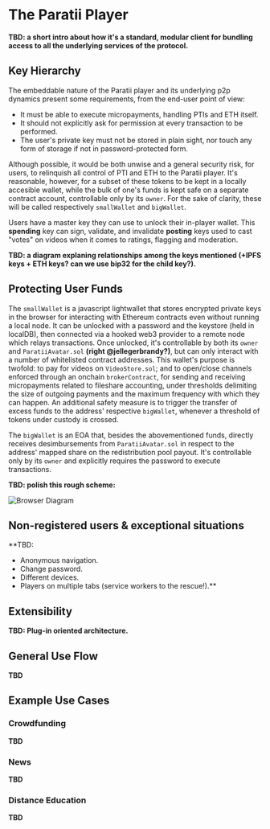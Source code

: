 # The Paratii Player
**TBD: a short intro about how it's a standard, modular client for bundling access to all the underlying services of the protocol.**

## Key Hierarchy
The embeddable nature of the Paratii player and its underlying p2p dynamics present some requirements, from the end-user point of view:

- It must be able to execute micropayments, handling PTIs and ETH itself.
- It should not explicitly ask for permission at every transaction to be performed.
- The user's private key must not be stored in plain sight, nor touch any form of storage if not in password-protected form.

Although possible, it would be both unwise and a general security risk, for users, to relinquish all control of PTI and ETH to the Paratii player. It's reasonable, however, for a subset of these tokens to be kept in a locally accesible wallet, while the bulk of one's funds is kept safe on a separate contract account, controllable only by its `owner`. For the sake of clarity, these will be called respectively `smallWallet` and `bigWallet`.  

Users have a master key they can use to unlock their in-player wallet. This **spending** key can sign, validate, and invalidate **posting** keys used to cast "votes" on videos when it comes to ratings, flagging and moderation.

**TBD: a diagram explaning relationships among the keys mentioned (+IPFS keys + ETH keys? can we use bip32 for the child key?).**

## Protecting User Funds
The `smallWallet` is a javascript lightwallet that stores encrypted private keys in the browser for interacting with Ethereum contracts even without running a local node. It can be unlocked with a password and the keystore (held in localDB), then connected via a hooked web3 provider to a remote node which relays transactions. Once unlocked, it's controllable by both its `owner` and `ParatiiAvatar.sol` **(right @jellegerbrandy?)**, but can only interact with a number of whitelisted contract addresses. This wallet's purpose is twofold: to pay for videos on `VideoStore.sol`; and to open/close channels enforced through an onchain `brokerContract`, for sending and receiving micropayments related to fileshare accounting, under thresholds delimiting the size of outgoing payments and the maximum frequency with which they can happen. An additional safety measure is to trigger the transfer of excess funds to the address' respective `bigWallet`, whenever a threshold of tokens under custody is crossed. 

The `bigWallet` is an EOA that, besides the abovementioned funds, directly receives desimbursements from `ParatiiAvatar.sol` in respect to the address' mapped share on the redistribution pool payout. It's controllable only by its `owner` and explicitly requires the password to execute transactions.

**TBD: polish this rough scheme:**

![Browser Diagram](https://i.imgur.com/DOzTc9E.jpg)

## Non-registered users & exceptional situations
**TBD: 
- Anonymous navigation.
- Change password.
- Different devices.
- Players on multiple tabs (service workers to the rescue!).**

## Extensibility
**TBD: Plug-in oriented architecture.**

## General Use Flow
**TBD**

## Example Use Cases

### Crowdfunding
**TBD**

### News
**TBD**

### Distance Education
**TBD**
